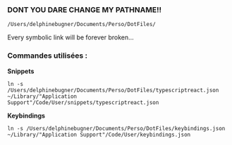 ### DONT YOU DARE CHANGE MY PATHNAME!!

```
/Users/delphinebugner/Documents/Perso/DotFiles/
````

Every symbolic link will be forever broken...

### Commandes utilisées : 


**Snippets**

```
ln -s /Users/delphinebugner/Documents/Perso/DotFiles/typescriptreact.json  ~/Library/"Application Support"/Code/User/snippets/typescriptreact.json
```

**Keybindings**
```
ln -s /Users/delphinebugner/Documents/Perso/DotFiles/keybindings.json  ~/Library/"Application Support"/Code/User/keybindings.json
```
